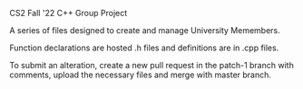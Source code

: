 CS2 Fall '22
C++ Group Project

A series of files designed to create and manage University Memembers. 

Function declarations are hosted .h files and definitions are in .cpp files.

To submit an alteration, create a new pull request in the patch-1 branch with comments, upload the necessary files and merge with master branch.
